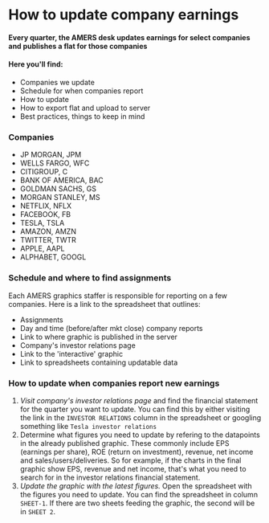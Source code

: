 # How to update company earnings
#### Every quarter, the AMERS desk updates earnings for select companies and publishes a flat for those companies

#### Here you'll find:
- Companies we update
- Schedule for when companies report
- How to update
- How to export flat and upload to server
- Best practices, things to keep in mind

### Companies
- JP MORGAN, JPM
- WELLS FARGO, WFC
- CITIGROUP, C
- BANK OF AMERICA, BAC
- GOLDMAN SACHS, GS
- MORGAN STANLEY, MS
- NETFLIX, NFLX
- FACEBOOK, FB
- TESLA, TSLA
- AMAZON, AMZN
- TWITTER, TWTR
- APPLE, AAPL
- ALPHABET, GOOGL

### Schedule and where to find assignments
Each AMERS graphics staffer is responsible for reporting on a few companies. Here is a link to the spreadsheet that outlines:
- Assignments
- Day and time (before/after mkt close) company reports
- Link to where graphic is published in the server
- Company's investor relations page
- Link to the 'interactive' graphic
- Link to spreadsheets containing updatable data

### How to update when companies report new earnings
1. _Visit company's investor relations page_ and find the financial statement for the quarter you want to update. You can find this by either visiting the link in the `INVESTOR RELATIONS` column in the spreadsheet or googling something like `Tesla investor relations`
2. Determine what figures you need to update by refering to the datapoints in the already published graphic. These commonly include EPS (earnings per share), ROE (return on investment), revenue, net income and sales/users/deliveries. So for example, if the charts in the final graphic show EPS, revenue and net income, that's what you need to search for in the investor relations financial statement.
3. _Update the graphic with the latest figures._ Open the spreadsheet with the figures you need to update. You can find the spreadsheet in column `SHEET-1`. If there are two sheets feeding the graphic, the second will be in `SHEET 2`.
